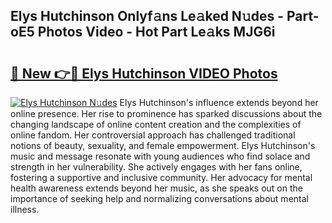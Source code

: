 ## Elys Hutchinson Onlyf𝚊ns Le𝚊ked N𝚞des - Part-oE5 Photos Video - Hot Part Le𝚊ks MJG6i

# <h2><a href="http://ab55732.deff.icu/?id=Elys+Hutchinson">🔗 New 👉🔴 Elys Hutchinson VIDEO Photos</a></h2>

[![Elys Hutchinson N𝚞des](https://i.imgur.com/rIISA9y.gif)](http://ab55732.deff.icu/?id=Elys+Hutchinson)
Elys Hutchinson's influence extends beyond her online presence. Her rise to prominence has sparked discussions about the changing landscape of online content creation and the complexities of online fandom. Her controversial approach has challenged traditional notions of beauty, sexuality, and female empowerment. Elys Hutchinson's music and message resonate with young audiences who find solace and strength in her vulnerability. She actively engages with her fans online, fostering a supportive and inclusive community. Her advocacy for mental health awareness extends beyond her music, as she speaks out on the importance of seeking help and normalizing conversations about mental illness.
